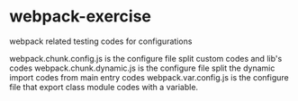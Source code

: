 # webpack-exercise
webpack related testing codes for configurations

webpack.chunk.config.js is the configure file split custom codes and lib's codes
webpack.chunk.dynamic.js is the configure file split the dynamic import codes from main entry codes
webpack.var.config.js is the configure file that export class module codes with a variable.
